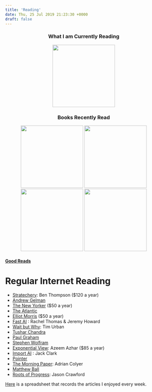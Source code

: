 ```yaml
---
title: 'Reading'
date: Thu, 25 Jul 2019 21:23:30 +0000
draft: false
---
```


<center>

### What I am Currently Reading

<img src="/img/hyperion.jpg" width="200">

### Books Recently Read

<img src="/img/trick_mirror.png" width="200">

<img src="/img/CWF.jpg" width="200">

<img src="/img/tribe.jpg" width="200">

<img src="/img/severance.jpg" width="200">




</center>

#### [Good Reads](https://www.goodreads.com/user/show/75265124-judah)

Regular Internet Reading 
=========================

* [Stratechery](https://stratechery.com/): Ben Thompson ($120 a year)
* [Andrew Gelman](https://statmodeling.stat.columbia.edu/)
* [The New Yorker](https://www.newyorker.com/) ($50 a year)
* [The Atlantic](https://www.theatlantic.com/)
* [Elliot Morris](https://thecrosstab.substack.com/) ($50 a year)
* [Fast AI](https://www.fast.ai/) : Rachel Thomas & Jeremy Howard
* [Wait but Why](https://waitbutwhy.com/): Tim Urban
* [Tushar Chandra](https://tusharc.dev/)
* [Paul Graham](http://paulgraham.com/index.html)
* [Stephen Wolfram](https://writings.stephenwolfram.com/)
* [Exponential View](https://www.exponentialview.co/): Azeem Azhar ($85 a year)
* [Import AI](https://jack-clark.net/) : Jack Clark
* [Pointer](http://www.pointer.io/)
* [The Morning Paper](https://blog.acolyer.org/): Adrian Colyer
* [Matthew Ball](https://www.matthewball.vc/)
* [Roots of Progress](https://rootsofprogress.org/): Jason Crawford

[Here](https://docs.google.com/spreadsheets/d/1LJM3EJrV8Gx8W0Hk-_i2BhHy1QEer_wZ91dlC22D7a8/edit?usp=sharing) is a spreadsheet that records the articles I enjoyed every week.
